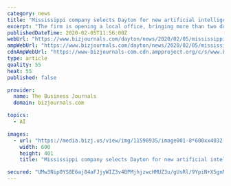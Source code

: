 ```yaml
---
category: news
title: "Mississippi company selects Dayton for new artificial intelligence division"
excerpt: "The firm is opening a local office, bringing more than two dozen new jobs to downtown Dayton over the next three years."
publishedDateTime: 2020-02-05T11:56:00Z
webUrl: "https://www.bizjournals.com/dayton/news/2020/02/05/mississippi-company-selects-dayton-for-new.html"
ampWebUrl: "https://www.bizjournals.com/dayton/news/2020/02/05/mississippi-company-selects-dayton-for-new.amp.html"
cdnAmpWebUrl: "https://www-bizjournals-com.cdn.ampproject.org/c/s/www.bizjournals.com/dayton/news/2020/02/05/mississippi-company-selects-dayton-for-new.amp.html"
type: article
quality: 55
heat: 55
published: false

provider:
  name: The Business Journals
  domain: bizjournals.com

topics:
  - AI

images:
  - url: "https://media.bizj.us/view/img/11596935/image001-8*600xx4032-2696-0-328.jpg"
    width: 600
    height: 401
    title: "Mississippi company selects Dayton for new artificial intelligence division"

secured: "UMw3Nip0YS8E6aj84aFJjyWIZ3v4BPMjhjzwcHMUZ3u/gUsRl/9YpiN+X5gnM7PuLkX3k8/c/wpJE9PRv5O6sSmK6S438ToN2tMt4Xh2yWWTP80Q1pghEfsy6ctdMguYM95w+e2aDskRBL8Kk/h7gnI21nHaPAJ0mrex2pw1j/grH2vtJUQoGDGAbndgfmIUddy+xSfrDEqaNoIkPw1lb96l+VODkPn1Z0qaqsD+LtRozwJIHqAWbSoZMX7CBMrk6PcwjzuTktaZSRgovpzLI09RqEdN1uq0JIdE3YeKSV6n1oAczgcNHh1IZkgbPkX9;Dkwy/vj+zRmfcoDevZJjtw=="
---
```


